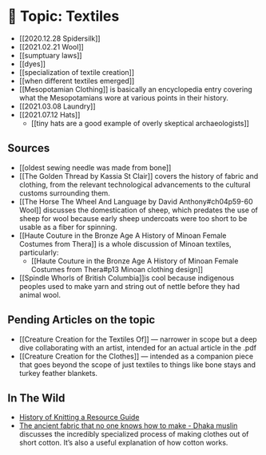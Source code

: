 # 📎 Topic: Textiles

* [[2020.12.28 Spidersilk]] 
* [[2021.02.21 Wool]]
* [[sumptuary laws]] 
* [[dyes]]
* [[specialization of textile creation]]
* [[when different textiles emerged]]
* [[Mesopotamian Clothing]] is basically an encyclopedia entry covering what the Mesopotamians wore at various points in their history. 
* [[2021.03.08 Laundry]]
* [[2021.07.12 Hats]]
	* [[tiny hats are a good example of overly skeptical archaeologists]]

## Sources

* [[oldest sewing needle was made from bone]]
* [[The Golden Thread by Kassia St Clair]] covers the history of fabric and clothing, from the relevant technological advancements to the cultural customs surrounding them. 
* [[The Horse The Wheel And Language by David Anthony#ch04p59-60 Wool]] discusses the domestication of sheep, which predates the use of sheep for wool because early sheep undercoats were too short to be usable as a fiber for spinning. 
* [[Haute Couture in the Bronze Age A History of Minoan Female Costumes from Thera]] is a whole discussion of Minoan textiles, particularly:
	* [[Haute Couture in the Bronze Age A History of Minoan Female Costumes from Thera#p13 Minoan clothing design]]
* [[Spindle Whorls of British Columbia]]is cool because indigenous peoples used to make yarn and string out of nettle before they had animal wool. 

## Pending Articles on the topic
* [[Creature Creation for the Textiles Of]] — narrower in scope but a deep dive collaborating with an artist, intended for an actual article in the .pdf
* [[Creature Creation for the Clothes]] — intended as a companion piece that goes beyond the scope of just textiles to things like bone stays and turkey feather blankets. 


## In The Wild
* [History of Knitting a Resource Guide](https://www.makersmercantile.com/history-of-knitting-a-resource-guide.htm)
* [The ancient fabric that no one knows how to make - Dhaka muslin](https://www.bbc.com/future/article/20210316-the-legendary-fabric-that-no-one-knows-how-to-make?ref=refind) discusses the incredibly specialized process of making clothes out of short cotton. It’s also a useful explanation of how cotton works. 